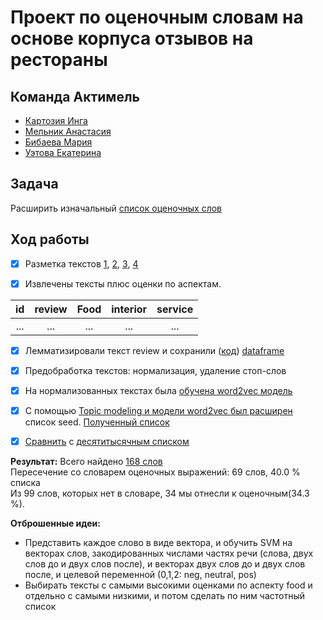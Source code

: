 # Проект по оценочным словам на основе корпуса отзывов на рестораны

## Команда Актимель
* [Картозия Инга](github.com/kartozia)
* [Мельник Анастасия](github.com/NastyaMelnik57)
* [Бибаева Мария](github.com/mbibaeva)
* [Уэтова Екатерина](github.com/euetova)

## Задача
Расширить изначальный [список оценочных слов](https://github.com/mbibaeva/nlp_Kartozia/blob/master/Project_4th_year/seed.txt)
## Ход работы

- [x] Разметка текстов
[1](https://github.com/mbibaeva/nlp_Kartozia/blob/master/Project_4th_year/annotation_Kartozia%20(1).txt),
[2](https://github.com/mbibaeva/nlp_Kartozia/blob/master/Project_4th_year/annotation_Bibaeva.csv),
[3](https://github.com/mbibaeva/nlp_Kartozia/blob/master/Project_4th_year/annotation_Uetova_27221%2C%2029097%2C%2023065%2C%2038116.txt),
[4](https://github.com/mbibaeva/nlp_Kartozia/blob/master/Project_4th_year/14418.txt)

- [x] Извлечены тексты плюс оценки по аспектам.

| id | review | Food | interior | service |
|:---:|:---:|:---:|:---:|:---:|
| ... | ... | ... | ... | ... |

- [x] Лемматизировали текст review и сохранили ([код](https://github.com/mbibaeva/nlp_Kartozia/blob/master/Project_4th_year/sentiment_dic.ipynb)) [dataframe](https://drive.google.com/open?id=1-BmRQMWeyUikJmrFgeCmSOyuqQxBWuB8)

- [x] Предобработка текстов: нормализация, удаление стоп-слов

- [x] На нормализованных текстах была [обучена word2vec модель](https://github.com/mbibaeva/nlp_Kartozia/blob/master/Project_4th_year/Sentiment_Analysis.ipynb)

- [x] С помощью [Topic modeling и модели word2vec был расширен](https://github.com/mbibaeva/nlp_Kartozia/blob/master/Project_4th_year/sentiment_words_search.ipynb) список seed. [Полученный список](https://github.com/mbibaeva/nlp_Kartozia/blob/master/Project_4th_year/sentiment_list.txt) 

- [x] [Сравнить](https://github.com/mbibaeva/nlp_Kartozia/blob/master/Project_4th_year/intersection.ipynb) с [десятитысячным списком](https://github.com/mbibaeva/nlp_Kartozia/blob/master/Project_4th_year/rusentilex.txt)


**Результат:** Всего найдено [168 слов](https://github.com/mbibaeva/nlp_Kartozia/blob/master/Project_4th_year/unique_sentiment.txt) <br>
Пересечение со словарем оценочных выражений: 69 слов, 40.0 % списка <br>
Из 99 слов, которых нет в словаре, 34 мы отнесли к оценочным(34.3 %). 



**Отброшенные идеи:** <br>
* Представить каждое слово в виде вектора, и обучить SVM на векторах слов, закодированных числами частях речи (слова, двух слов до и двух слов после), и векторах двух слов до и двух слов после, и целевой переменной (0,1,2: neg, neutral, pos)
* Выбирать тексты с самыми высокими оценками по аспекту food и отдельно с самыми низкими, и потом сделать по ним частотный список
